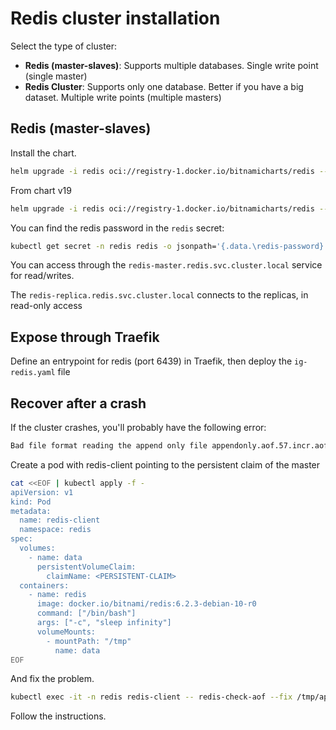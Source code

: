 # Redis cluster installation

Select the type of cluster:

- **Redis (master-slaves)**: Supports multiple databases. Single write point (single master)
- **Redis Cluster**: Supports only one database. Better if you have a big dataset. Multiple write points (multiple masters)

## Redis (master-slaves)

Install the chart.

```bash
helm upgrade -i redis oci://registry-1.docker.io/bitnamicharts/redis --namespace redis --create-namespace --set master.persistence.storageClass=rook-ceph-nvme2tb --set replica.persistence.storageClass=rook-ceph-nvme2tb --set metrics.enabled=true --set metrics.serviceMonitor.enabled=true  --set metrics.serviceMonitor.additionalLabels.release=kube-prometheus-stack
```

From chart v19

```bash
helm upgrade -i redis oci://registry-1.docker.io/bitnamicharts/redis --namespace redis --create-namespace --set master.persistence.storageClass=rook-ceph-nvme2tb --set replica.persistence.storageClass=rook-ceph-nvme2tb --set metrics.enabled=true --set metrics.serviceMonitor.enabled=true  --set metrics.serviceMonitor.additionalLabels.release=kube-prometheus-stack --set global.compatibility.openshift.adaptSecurityContext=disabled --set master.containerSecurityContext.runAsGroup=0 --set replica.containerSecurityContext.runAsGroup=0 --set metrics.containerSecurityContext.runAsGroup=0 --set master.containerSecurityContext.readOnlyRootFilesystem=false --set replica.containerSecurityContext.readOnlyRootFilesystem=false --set metrics.containerSecurityContext.readOnlyRootFilesystem=false --set master.resourcesPreset=none --set replica.resourcesPreset=none --set metrics.resourcesPreset=none
```

You can find the redis password in the `redis` secret:

```bash
kubectl get secret -n redis redis -o jsonpath='{.data.\redis-password}' | base64 -d
```

You can access through the `redis-master.redis.svc.cluster.local` service for read/writes.

The `redis-replica.redis.svc.cluster.local` connects to the replicas, in read-only access

## Expose through Traefik

Define an entrypoint for redis (port 6439) in Traefik, then deploy the `ig-redis.yaml` file


## Recover after a crash

If the cluster crashes, you'll probably have the following error:

```bash
Bad file format reading the append only file appendonly.aof.57.incr.aof: make a backup of your AOF file, then use ./redis-check-aof --fix <filename.manifest>
```

Create a pod with redis-client pointing to the persistent claim of the master

```bash
cat <<EOF | kubectl apply -f -
apiVersion: v1
kind: Pod
metadata:
  name: redis-client
  namespace: redis
spec:
  volumes:
    - name: data
      persistentVolumeClaim:
        claimName: <PERSISTENT-CLAIM>
  containers:
    - name: redis
      image: docker.io/bitnami/redis:6.2.3-debian-10-r0
      command: ["/bin/bash"]
      args: ["-c", "sleep infinity"]
      volumeMounts:
        - mountPath: "/tmp"
          name: data
EOF
```

And fix the problem.

```bash
kubectl exec -it -n redis redis-client -- redis-check-aof --fix /tmp/appendonlydir/appendonly.aof.57.incr.aof
```

Follow the instructions.
